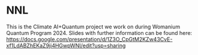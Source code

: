 # NNL
This is the Climate AI+Quantum project we work on during Womanium Quantum Program 2024. Slides with further information can be found here: https://docs.google.com/presentation/d/1Z3O_CpGtM2KZw43CvE-xf1LdABZhEKaZ9ji4HGwpWNI/edit?usp=sharing
